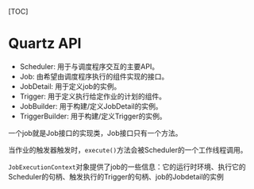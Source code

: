 [TOC]

# Quartz API

- Scheduler: 用于与调度程序交互的主要API。
- Job: 由希望由调度程序执行的组件实现的接口。
- JobDetail: 用于定义job的实例。
- Trigger: 用于定义执行给定作业的计划的组件。
- JobBuilder: 用于构建/定义JobDetail的实例。
- TriggerBuilder: 用于构建/定义Trigger的实例。

一个job就是Job接口的实现类，Job接口只有一个方法。

当作业的触发器触发时，`execute()`方法会被Scheduler的一个工作线程调用。

`JobExecutionContext`对象提供了job的一些信息：它的运行时环境、执行它的Scheduler的句柄、触发执行的Trigger的句柄、job的Jobdetail的实例